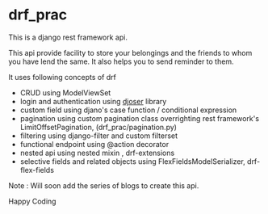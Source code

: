 # drf_prac

This is a django rest framework api.

This api provide facility to store your belongings and the friends to whom you have lend the same.
It also helps you to send reminder to them.

It uses following concepts of drf

- CRUD using ModelViewSet 
- login and authentication using [djoser](https://djoser.readthedocs.io/en/latest/) library
- custom field using djano's case function / conditional expression
- pagination using custom pagination class overrighting rest framework's LimitOffsetPagination, (drf_prac/pagination.py)
- filtering  using django-filter and custom filterset
- functional endpoint using @action decorator
- nested api using nested mixin , drf-extensions
- selective fields and related objects using FlexFieldsModelSerializer, drf-flex-fields



Note :  Will soon add the series of blogs to create this api.


Happy Coding
